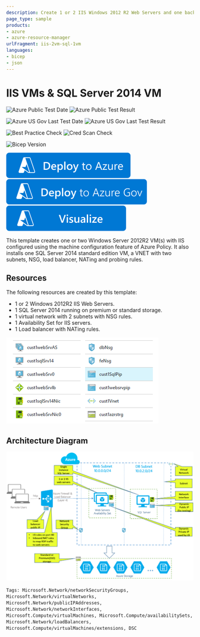 ```yaml
---
description: Create 1 or 2 IIS Windows 2012 R2 Web Servers and one back end SQL Server 2014 in VNET.
page_type: sample
products:
- azure
- azure-resource-manager
urlFragment: iis-2vm-sql-1vm
languages:
- bicep
- json
---
```

# IIS VMs & SQL Server 2014 VM

![Azure Public Test Date](https://azurequickstartsservice.blob.core.windows.net/badges/demos/iis-2vm-sql-1vm/PublicLastTestDate.svg)
![Azure Public Test Result](https://azurequickstartsservice.blob.core.windows.net/badges/demos/iis-2vm-sql-1vm/PublicDeployment.svg)

![Azure US Gov Last Test Date](https://azurequickstartsservice.blob.core.windows.net/badges/demos/iis-2vm-sql-1vm/FairfaxLastTestDate.svg)
![Azure US Gov Last Test Result](https://azurequickstartsservice.blob.core.windows.net/badges/demos/iis-2vm-sql-1vm/FairfaxDeployment.svg)

![Best Practice Check](https://azurequickstartsservice.blob.core.windows.net/badges/demos/iis-2vm-sql-1vm/BestPracticeResult.svg)
![Cred Scan Check](https://azurequickstartsservice.blob.core.windows.net/badges/demos/iis-2vm-sql-1vm/CredScanResult.svg)

![Bicep Version](https://azurequickstartsservice.blob.core.windows.net/badges/demos/iis-2vm-sql-1vm/BicepVersion.svg)

[![Deploy To Azure](https://raw.githubusercontent.com/Azure/azure-quickstart-templates/master/1-CONTRIBUTION-GUIDE/images/deploytoazure.svg?sanitize=true)](https://portal.azure.com/#create/Microsoft.Template/uri/https%3A%2F%2Fraw.githubusercontent.com%2FAzure%2Fazure-quickstart-templates%2Fmaster%2Fdemos%2Fiis-2vm-sql-1vm%2Fazuredeploy.json)  [![Deploy To Azure US Gov](https://raw.githubusercontent.com/Azure/azure-quickstart-templates/master/1-CONTRIBUTION-GUIDE/images/deploytoazuregov.svg?sanitize=true)](https://portal.azure.us/#create/Microsoft.Template/uri/https%3A%2F%2Fraw.githubusercontent.com%2FAzure%2Fazure-quickstart-templates%2Fmaster%2Fdemos%2Fiis-2vm-sql-1vm%2Fazuredeploy.json)  [![Visualize](https://raw.githubusercontent.com/Azure/azure-quickstart-templates/master/1-CONTRIBUTION-GUIDE/images/visualizebutton.svg?sanitize=true)](http://armviz.io/#/?load=https%3A%2F%2Fraw.githubusercontent.com%2FAzure%2Fazure-quickstart-templates%2Fmaster%2Fdemos%2Fiis-2vm-sql-1vm%2Fazuredeploy.json)

This template creates one or two Windows Server 2012R2 VM(s) with IIS configured using the machine configuration feature of Azure Policy. It also installs one SQL Server 2014 standard edition VM, a VNET with two subnets, NSG, load balancer, NATing and probing rules.

## Resources

The following resources are created by this template:

- 1 or 2 Windows 2012R2 IIS Web Servers.
- 1 SQL Server 2014 running on premium or standard storage.
- 1 virtual network with 2 subnets with NSG rules.
- 1 Availability Set for IIS servers.
- 1 Load balancer with NATing rules.

![resources](images/resources.png)

## Architecture Diagram
![architecture](images/architecture.png)

`Tags: Microsoft.Network/networkSecurityGroups, Microsoft.Network/virtualNetworks, Microsoft.Network/publicIPAddresses, Microsoft.Network/networkInterfaces, Microsoft.Compute/virtualMachines, Microsoft.Compute/availabilitySets, Microsoft.Network/loadBalancers, Microsoft.Compute/virtualMachines/extensions, DSC`

